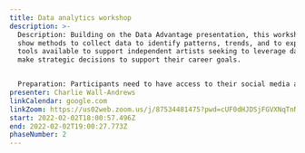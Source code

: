 ```yaml
---
title: Data analytics workshop
description: >-
  Description: Building on the Data Advantage presentation, this workshop will
  show methods to collect data to identify patterns, trends, and to explore
  tools available to support independent artists seeking to leverage data to
  make strategic decisions to support their career goals. 


  Preparation: Participants need to have access to their social media and streaming analytics for this workshop.
presenter: Charlie Wall-Andrews
linkCalendar: google.com
linkZoom: https://us02web.zoom.us/j/87534481475?pwd=cUF0dHJDSjFGVXNqTnNiNm9HSC9NUT09
start: 2022-02-02T18:00:57.496Z
end: 2022-02-02T19:00:27.773Z
phaseNumber: 2
---
```

